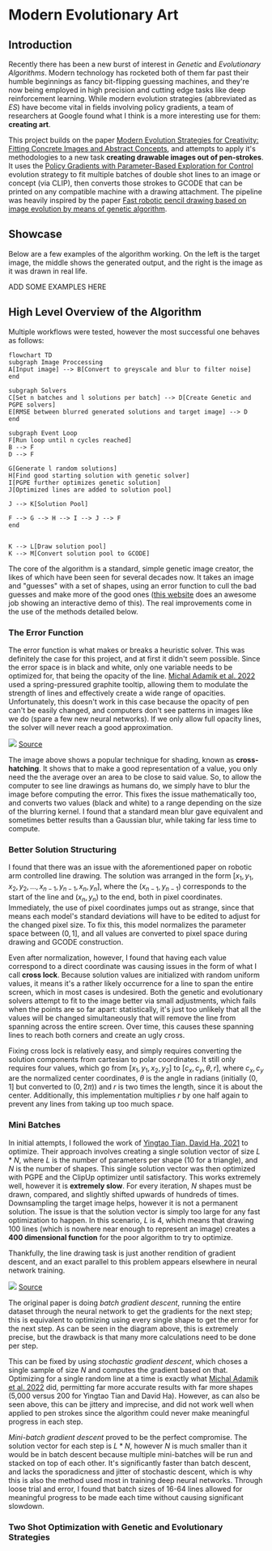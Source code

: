 # Modern Evolutionary Art

## Introduction
Recently there has been a new burst of interest in *Genetic* and *Evolutionary Algorithms*. Modern technology has rocketed both of them far past their humble beginnings as fancy bit-flipping guessing machines, and they're now being employed in high precision and cutting edge tasks like deep reinforcement learning. While modern evolution strategies (abbreviated as *ES*) have become vital in fields involving policy gradients, a team of researchers at Google found what I think is a more interesting use for them: **creating art**.

This project builds on the paper <a href="https://arxiv.org/abs/2109.08857">Modern Evolution Strategies for Creativity: Fitting Concrete Images and Abstract Concepts</a>, and attempts to apply it's methodologies to a new task **creating drawable images out of pen-strokes**. It uses the <a href="https://people.idsia.ch/~juergen/icann2008sehnke.pdf">Policy Gradients with Parameter-Based Exploration for Control</a> evolution strategy to fit multiple batches of double shot lines to an image or concept (via CLIP), then converts those strokes to GCODE that can be printed on any compatible machine with a drawing attachment. The pipeline was heavily inspired by the paper <a href="https://www.sciencedirect.com/science/article/pii/S0921889021001974">Fast robotic pencil drawing based on image evolution by means of genetic algorithm</a>.

## Showcase
Below are a few examples of the algorithm working. On the left is the target image, the middle shows the generated output, and the right is the image as it was drawn in real life.

ADD SOME EXAMPLES HERE

## High Level Overview of the Algorithm
Multiple workflows were tested, however the most successful one behaves as follows:

```mermaid
flowchart TD
subgraph Image Proccessing
A[Input image] --> B[Convert to greyscale and blur to filter noise]
end

subgraph Solvers
C[Set n batches and l solutions per batch] --> D[Create Genetic and PGPE solvers]
E[RMSE between blurred generated solutions and target image] --> D
end

subgraph Event Loop
F[Run loop until n cycles reached]
B --> F
D --> F

G[Generate l random solutions]
H[Find good starting solution with genetic solver]
I[PGPE further optimizes genetic solution]
J[Optimized lines are added to solution pool]

J --> K[Solution Pool]

F --> G --> H --> I --> J --> F
end


K --> L[Draw solution pool]
K --> M[Convert solution pool to GCODE]
```
The core of the algorithm is a standard, simple genetic image creator, the likes of which have been seen for  several decades now. It takes an image and "guesses" with a set of shapes, using an error function to cull the bad guesses and make more of the good ones  (<a href="https://chriscummins.cc/s/genetics/">this website</a> does an awesome job showing an interactive demo of this). The real improvements come in the use of the methods detailed below.

### The Error Function
The error function is what makes or breaks a heuristic solver. This was definitely the case for this project, and at first it didn't seem possible. Since the error space is in black and white, only one variable needs to be optimized for, that being the opacity of the line. <a href="https://www.sciencedirect.com/science/article/pii/S0921889021001974">Michal Adamik et al. 2022</a> used a spring-pressured graphite tooltip, allowing them to modulate the strength of lines and effectively create a wide range of opacities. Unfortunately, this doesn't work in this case because the opacity of pen can't be easily changed, and computers don't see patterns in images like we do (spare a few new neural networks). If we only allow full opacity lines, the solver will never reach a good approximation.

<img src="https://i0.wp.com/thepostmansknock.com/wp-content/uploads/2020/09/crosshatched_sphere.jpg?resize=960%2C713&ssl=1"></img>
<a href="https://thepostmansknock.com/the-beginners-guide-to-crosshatching/">Source</a>

The image above shows a popular technique for shading, known as **cross-hatching**. It shows that to make a good representation of a value, you only need the the average over an area to be close to said value. So, to allow the computer to see line drawings as humans do, we simply have to blur the image before computing the error. This fixes the issue mathematically too, and converts two values (black and white) to a range depending on the size of the blurring kernel. I found that a standard mean blur gave equivalent and sometimes better results than a Gaussian blur, while taking far less time to compute.

### Better Solution Structuring
I found that there was an issue with the aforementioned paper on robotic arm controlled line drawing. The solution was arranged in the form $[x_1, y_1, x_2, y_2,  ..., x_{n-1}, y_{n-1}, x_n, y_n]$, where the $(x_{n-1}, y_{n-1})$ corresponds to the start of the line and $(x_n, y_n)$ to the end, both in pixel coordinates. Immediately, the use of pixel coordinates jumps out as strange, since that means each model's standard deviations will have to be edited to adjust for the changed pixel size. To fix this, this model normalizes the parameter space between $(0, 1]$, and all values are converted to pixel space during drawing and GCODE construction.

Even after normalization, however, I found that having each value correspond to a direct coordinate was causing issues in the form of what I call **cross lock**. Because solution values are initialized with random uniform values, it means it's a rather likely occurrence for a line to span the entire screen, which in most cases is undesired. Both the genetic and evolutionary solvers attempt to fit to the image better via small adjustments, which fails when the points are so far apart: statistically, it's just too unlikely that all the values will be changed simultaneously that will remove the line from spanning across the entire screen. Over time, this causes these spanning lines to reach both corners and create an ugly cross.

Fixing cross lock is relatively easy, and simply requires converting the solution components from cartesian to polar coordinates. It still only requires four values, which go from $[x_1, y_1, x_2, y_2]$ to $[c_x, c_y, \theta, r]$, where $c_x, c_y$ are the normalized center coordinates, $\theta$ is the angle in radians (initially $(0, 1]$ but converted to $(0, 2\pi)$) and $r$ is two times the length, since it is about the center. Additionally, this implementation multiplies $r$ by one half again to prevent any lines from taking up too much space.

### Mini Batches
In initial attempts, I followed the work of <a href="https://arxiv.org/abs/2109.08857">Yingtao Tian, David Ha, 2021</a> to optimize. Their approach involves creating a single solution vector of size $L*N$, where $L$ is the number of parameters per shape (10 for a triangle), and $N$ is the number of shapes. This single solution vector was then optimized with PGPE and the ClipUp optimizer until satisfactory. This works extremely well, however it is **extremely slow**. For every iteration, $N$ shapes must be drawn, compared, and slightly shifted upwards of hundreds of times. Downsampling the target image helps, however it is not a permanent solution. The issue is that the solution vector is simply too large for any fast optimization to happen. In this scenario, $L$ is 4, which means that drawing 100 lines (which is nowhere near enough to represent an image) creates a **400 dimensional function** for the poor algorithm to try to optimize. 

Thankfully, the line drawing task is just another rendition of gradient descent, and an exact parallel to this problem appears elsewhere in neural network training.

<img src="https://miro.medium.com/v2/resize:fit:720/format:webp/1*bKSddSmLDaYszWllvQ3Z6A.png"></img>
<a href="https://sweta-nit.medium.com/batch-mini-batch-and-stochastic-gradient-descent-e9bc4cacd461">Source</a>

The original paper is doing *batch gradient descent*, running the entire dataset through the neural network to get the gradients for the next step; this is equivalent to optimizing using every single shape to get the error for the next step. As can be seen in the diagram above, this is extremely precise, but the drawback is that many more calculations need to be done per step. 

This can be fixed by using *stochastic gradient descent*, which choses a single sample of size $N$ and computes the gradient based on that. Optimizing for a single random line at a time is exactly what <a href="https://www.sciencedirect.com/science/article/pii/S0921889021001974">Michal Adamik et al. 2022</a> did, permitting far more accurate results with far more shapes (5,000 versus 200 for Yingtao Tian and David Ha). However, as can also be seen above, this can be jittery and imprecise, and did not work well when applied to pen strokes since the algorithm could never make meaningful progress in each step. 

*Mini-batch gradient descent* proved to be the perfect compromise. The solution vector for each step is $L * N$, however $N$ is much smaller than it would be in batch descent because multiple mini-batches will be run and stacked on top of each other. It's significantly faster than batch descent, and lacks the sporadicness and jitter of stochastic descent, which is why this is also the method used most in training deep neural networks. Through loose trial and error, I found that batch sizes of 16-64 lines allowed for meaningful progress to be made each time without causing significant slowdown.

### Two Shot Optimization with Genetic and Evolutionary Strategies 
